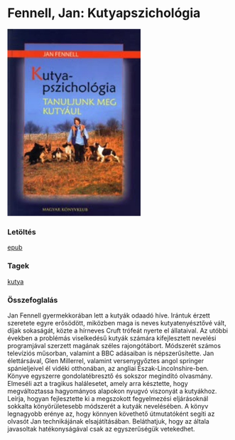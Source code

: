 # <a name="id_1723">Fennell, Jan: Kutyapszichológia </a>
<img src="https://github.com/BercziSandor/calibre_lib/raw/main/libs/main/Fennell%2C%20Jan/Kutyapszichologia%20%281723%29/cover.jpg" alt="cover" width="300"/>

### Letöltés
[epub](https://github.com/BercziSandor/calibre_lib/raw/main/libs/main/Fennell%2C%20Jan/Kutyapszichologia%20%281723%29/Kutyapszichologia%20-%20Fennell%2C%20Jan.epub)

### Tagek
[kutya](https://github.com/berczisandor/calibre_lib/blob/main/main/_tags/kutya.md)

### Összefoglalás
<div>
<p>Jan ​Fennell gyermekkorában lett a kutyák odaadó híve. Irántuk érzett szeretete egyre erősödött, miközben maga is neves kutyatenyésztővé vált, díjak sokaságát, közte a hírneves Cruft trófeát nyerte el állataival. Az utóbbi években a problémás viselkedésű kutyák számára kifejlesztett nevelési programjával szerzett magának széles rajongótábort. Módszerét számos televíziós műsorban, valamint a BBC adásaiban is népszerűsítette. Jan élettársával, Glen Millerrel, valamint versenygyőztes angol springer spánieljeivel él vidéki otthonában, az angliai Észak-Lincolnshire-ben.<br>Könyve egyszerre gondolatébresztő és sokszor megindító olvasmány. Elmeséli azt a tragikus halálesetet, amely arra késztette, hogy megváltoztassa hagyományos alapokon nyugvó viszonyát a kutyákhoz. Leírja, hogyan fejlesztette ki a megszokott fegyelmezési eljárásoknál sokkalta könyörületesebb módszerét a kutyák nevelésében. A könyv legnagyobb erénye az, hogy könnyen követhető útmutatóként segíti az olvasót Jan technikájának elsajátításában. Beláthatjuk, hogy az általa javasoltak hatékonyságával csak az egyszerűségük vetekedhet.</p></div>


